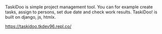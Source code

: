 TaskiDoo is simple project management tool. 
You can for example create tasks, assign to persons, set due date and check work results. 
TaskiDoo! is built on django, js, htmlx.

https://taskidoo.tkdev96.repl.co/
